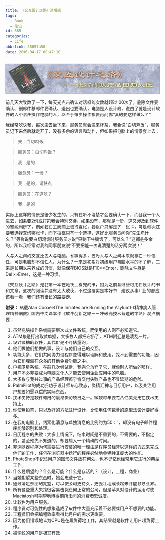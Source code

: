 ```yaml
---
title: 《交互设计之路》读后感
tags:
  - Book
  - 笔记
id: 885
categories:
  - Life
abbrlink: 28897a50
date: 2006-04-17 00:47:10
---
```


![](/images/2006/04/17_2006-4-417806527_12729.gif)

前几天大致数了一下，每天光点击确认对话框的次数就超过100次了。删除文件要确认、删邮件移邮件要确认、退出也要确认，电脑是人设计的，说白了就是设计软件的人不信任操作电脑的人，以至于每步操作都要再问你&ldquo;真的要这样做么？&rdquo;

我经常吃快餐，每次进去坐下来，服务员就会递来杯茶，我会说&ldquo;白切鸡饭&rdquo;，服务员记下来然后就走开了，没有多余的语言和动作，但如果把电脑上的情景套上去：


> 我：白切鸡饭

> 服务员：白切鸡饭？

> 我：是的

> 服务员：一份？

> 我：是的，请快点

> 服务员：在这吃？

> 我：是的

<!--more-->

实际上这样的情景是很少发生的，只有在听不清楚才会要确认一下，而且我一个人进去，如果要2份或打包我会特别交待，如果没有，那就是一份，这又涉及到软件的智能判断了，例如我在工商网上银行查帐，我帐户只绑定了一张卡，可是每次还要我选择查询哪张卡，而下拉框只有一个选择，这好比服务员问你&ldquo;先生吃什么？&rdquo;等你说要白切鸡饭时服务员才说&ldquo;只剩下牛腩饭了，可以么？&rdquo;这都是多余的，所以我经常对我的同事朋友说&ldquo;不要把能一次说清楚的话分两次说！&rdquo;

人与人之间的交互比去人与电脑，省事得多，因为人与人之间本来就存在一种信任，可是电脑却不信任人，为什么？一来是初期对初级用户电脑水平的不了解，二来是长期以来养成的习惯，就像保存BIOS就是F10&gt;&gt;Enter，删除文件就是Del&gt;&gt;Enter，这是一种习惯。

《交互设计之路》是我第一本在地铁上看完的书，因为之前看过些可用性设计的书和文章，这次的阅读并没有太大收获，不过这确实是本好书，建议从事IT业的都应该看一看，我们还有很长的路要走。

**附录：**
转载Alan Cooper《The Inmates are Running the Asylum》
《精神病人管理精神病院》国内中文译本作《软件创新之路－－冲破高技术营造的牢笼》观点摘要：

1.  虽然电脑操作系统需要层次式文件系统，而使用的人则不必知道它。
2.  ATM总是打出取款单据，大多数人都把它扔了，ATM附近总是凌乱一片。
3.  设计很糟的软件，其代价是不可估量的。
4.  他们做他们想做的事，设计与他们自己的交互。
5.  功能太多，它们共同协力设程序变得难以理解和使用。找不到需要的功能，因为它们埋藏在众多的其他免费功能之中。
6.  电视卫星系统，在前几次尝试后，我完全放弃了它，就像别人所做的那样。
7.  用户不必非要成为电脑文化人才能去使用企业应用中的电脑。
8.  大多数与我共过事的产品经理都宁肯交付失败产品也不冒延期的危险。
9.  PalmPilot的成功归功于设计师专心致志，聚精汇神与目标用户，以及关注用户想要如愿以偿的实际东西。
10.  技术支持是软件难用的最昂贵的项目之一。微软每年要花八亿美元用在技术支持上。
11.  你使用铅笔，只以及好的方法进行设计，比使用任何数量的原型法设计要好得多。
12.  在我的电脑上，线索化消息与单独消息的比例约为50：1，却没有电子邮件程序能够识别和处理。
13.  日历程序的失败：大多上情况下，结束时间是不重要的，不需要的，不指定的，甚至预先不知道的，却要输入一个精确的时间。
14.  非浏览器程序为何需要进行安装的唯一理由是程序员经常以这样的方式来完成他们的工作，任何在浏览器中运行的程序必然地会牺牲其庞大的性能。
15.  PhotoShop不记忆用户的图形文件放在何处，也不记忆他经常用它进行的典型工作。
16.  什么是期望的？什么是可能？什么是存活的？（设计，工程，商业）
17.  当她期望某些东西时，她会忠诚于它。
18.  通过满足莎丽的期望，可以使公司更持久，更强壮地成长起来并能领导业界。
19.  所有这些重大失策很容易击毙任何正常的公司，但是苹果对设计的运用时使Macintosh可期望地博得前所未闻的消费者忠诚度。
20.  让软件为用户服务。
21.  程序员对可能性的想象造成了软件中大量充斥着不必要或用户不想要的功能。
22.  工程师们会把编程效率看得比用户的需求更重要。
23.  因为他们错误地认为CPU是在超负荷地工作，其结果就是软件让用户超负荷工作。
24.  被愉悦的用户是极其有效